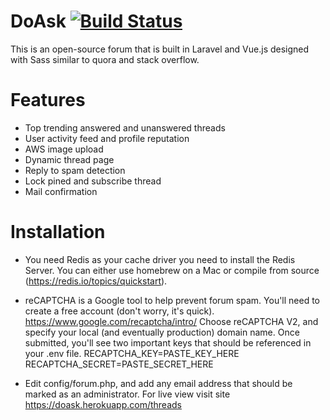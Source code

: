 # DoAsk [![Build Status](https://travis-ci.org/hamza094/DoAsk.svg?branch=master)](https://travis-ci.org/hamza094/DoAsk)
This is an open-source forum that is built in Laravel and Vue.js designed with Sass similar to quora and stack overflow.

# Features
- Top trending answered and unanswered threads
- User activity feed and profile reputation
- AWS image upload
- Dynamic thread page
- Reply to spam detection
- Lock pined and subscribe thread
- Mail confirmation

# Installation

- You need Redis as your cache driver you need to install the Redis Server. You can either use homebrew on a Mac or compile from source (https://redis.io/topics/quickstart).

- reCAPTCHA is a Google tool to help prevent forum spam. You'll need to create a free account (don't worry, it's quick).
https://www.google.com/recaptcha/intro/
Choose reCAPTCHA V2, and specify your local (and eventually production) domain name.
Once submitted, you'll see two important keys that should be referenced in your .env file.
RECAPTCHA_KEY=PASTE_KEY_HERE
RECAPTCHA_SECRET=PASTE_SECRET_HERE

- Edit config/forum.php, and add any email address that should be marked as an administrator.
For live view visit site https://doask.herokuapp.com/threads

